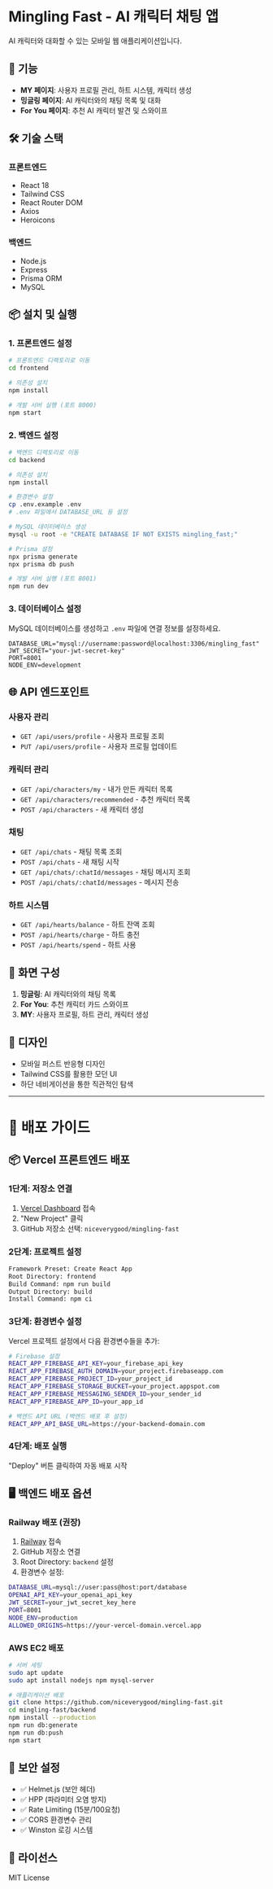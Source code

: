 # Mingling Fast - AI 캐릭터 채팅 앱

AI 캐릭터와 대화할 수 있는 모바일 웹 애플리케이션입니다.

## 🚀 기능

- **MY 페이지**: 사용자 프로필 관리, 하트 시스템, 캐릭터 생성
- **밍글링 페이지**: AI 캐릭터와의 채팅 목록 및 대화
- **For You 페이지**: 추천 AI 캐릭터 발견 및 스와이프

## 🛠 기술 스택

### 프론트엔드
- React 18
- Tailwind CSS
- React Router DOM
- Axios
- Heroicons

### 백엔드
- Node.js
- Express
- Prisma ORM
- MySQL

## 📦 설치 및 실행

### 1. 프론트엔드 설정

```bash
# 프론트엔드 디렉토리로 이동
cd frontend

# 의존성 설치
npm install

# 개발 서버 실행 (포트 8000)
npm start
```

### 2. 백엔드 설정

```bash
# 백엔드 디렉토리로 이동
cd backend

# 의존성 설치
npm install

# 환경변수 설정
cp .env.example .env
# .env 파일에서 DATABASE_URL 등 설정

# MySQL 데이터베이스 생성
mysql -u root -e "CREATE DATABASE IF NOT EXISTS mingling_fast;"

# Prisma 설정
npx prisma generate
npx prisma db push

# 개발 서버 실행 (포트 8001)
npm run dev
```

### 3. 데이터베이스 설정

MySQL 데이터베이스를 생성하고 `.env` 파일에 연결 정보를 설정하세요.

```env
DATABASE_URL="mysql://username:password@localhost:3306/mingling_fast"
JWT_SECRET="your-jwt-secret-key"
PORT=8001
NODE_ENV=development
```

## 🌐 API 엔드포인트

### 사용자 관리
- `GET /api/users/profile` - 사용자 프로필 조회
- `PUT /api/users/profile` - 사용자 프로필 업데이트

### 캐릭터 관리
- `GET /api/characters/my` - 내가 만든 캐릭터 목록
- `GET /api/characters/recommended` - 추천 캐릭터 목록
- `POST /api/characters` - 새 캐릭터 생성

### 채팅
- `GET /api/chats` - 채팅 목록 조회
- `POST /api/chats` - 새 채팅 시작
- `GET /api/chats/:chatId/messages` - 채팅 메시지 조회
- `POST /api/chats/:chatId/messages` - 메시지 전송

### 하트 시스템
- `GET /api/hearts/balance` - 하트 잔액 조회
- `POST /api/hearts/charge` - 하트 충전
- `POST /api/hearts/spend` - 하트 사용

## 📱 화면 구성

1. **밍글링**: AI 캐릭터와의 채팅 목록
2. **For You**: 추천 캐릭터 카드 스와이프
3. **MY**: 사용자 프로필, 하트 관리, 캐릭터 생성

## 🎨 디자인

- 모바일 퍼스트 반응형 디자인
- Tailwind CSS를 활용한 모던 UI
- 하단 네비게이션을 통한 직관적인 탐색

---

# 🚀 **배포 가이드**

## 📦 **Vercel 프론트엔드 배포**

### **1단계: 저장소 연결**
1. [Vercel Dashboard](https://vercel.com/dashboard) 접속
2. "New Project" 클릭  
3. GitHub 저장소 선택: `niceverygood/mingling-fast`

### **2단계: 프로젝트 설정**
```bash
Framework Preset: Create React App
Root Directory: frontend
Build Command: npm run build  
Output Directory: build
Install Command: npm ci
```

### **3단계: 환경변수 설정**
Vercel 프로젝트 설정에서 다음 환경변수들을 추가:

```bash
# Firebase 설정
REACT_APP_FIREBASE_API_KEY=your_firebase_api_key
REACT_APP_FIREBASE_AUTH_DOMAIN=your_project.firebaseapp.com
REACT_APP_FIREBASE_PROJECT_ID=your_project_id
REACT_APP_FIREBASE_STORAGE_BUCKET=your_project.appspot.com
REACT_APP_FIREBASE_MESSAGING_SENDER_ID=your_sender_id
REACT_APP_FIREBASE_APP_ID=your_app_id

# 백엔드 API URL (백엔드 배포 후 설정)
REACT_APP_API_BASE_URL=https://your-backend-domain.com
```

### **4단계: 배포 실행**
"Deploy" 버튼 클릭하여 자동 배포 시작

## 🖥 **백엔드 배포 옵션**

### **Railway 배포 (권장)**
1. [Railway](https://railway.app) 접속
2. GitHub 저장소 연결
3. Root Directory: `backend` 설정
4. 환경변수 설정:
```bash
DATABASE_URL=mysql://user:pass@host:port/database
OPENAI_API_KEY=your_openai_api_key
JWT_SECRET=your_jwt_secret_key_here
PORT=8001
NODE_ENV=production
ALLOWED_ORIGINS=https://your-vercel-domain.vercel.app
```

### **AWS EC2 배포**
```bash
# 서버 세팅
sudo apt update
sudo apt install nodejs npm mysql-server

# 애플리케이션 배포
git clone https://github.com/niceverygood/mingling-fast.git
cd mingling-fast/backend
npm install --production
npm run db:generate
npm run db:push
npm start
```

## 🔐 **보안 설정**
- ✅ Helmet.js (보안 헤더)
- ✅ HPP (파라미터 오염 방지)
- ✅ Rate Limiting (15분/100요청)
- ✅ CORS 환경변수 관리
- ✅ Winston 로깅 시스템

## 📄 라이선스

MIT License 